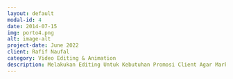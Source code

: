 ```yaml
---
layout: default
modal-id: 4
date: 2014-07-15
img: porto4.png
alt: image-alt
project-date: June 2022
client: Rafif Naufal
category: Video Editing & Animation
description: Melakukan Editing Untuk Kebutuhan Promosi Client Agar Marketing Maksimal.
---
```

